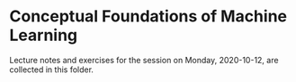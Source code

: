 # Conceptual Foundations of Machine Learning

Lecture notes and exercises for the session on Monday, 2020-10-12, 
are collected in this folder.
